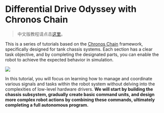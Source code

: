 # Differential Drive Odyssey with Chronos Chain

> 中文版教程请点击[这里](/zh/)。

This is a series of tutorials based on the [Chronos Chain](https://github.com/zzhangje/ChronosChain) framework, specifically designed for tank chassis systems. Each section has a clear task objective, and by completing the designated parts, you can enable the robot to achieve the expected behavior in simulation.

![](/teaser.png)

In this tutorial, you will focus on learning how to manage and coordinate various signals and tasks within the robot system without delving into the complexities of low-level hardware drivers. **We will start by building the chassis subsystem, gradually create basic command units, and design more complex robot actions by combining these commands, ultimately completing a full autonomous program.**
